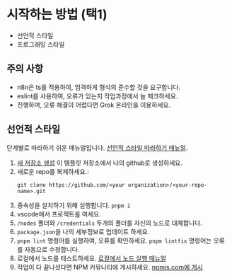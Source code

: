 # 시작하는 방법 (택1)
- 선언적 스타일
- 프로그래밍 스타일

## 주의 사항
- n8n은 ts를 적용하여, 엄격하게 형식의 준수할 것을 요구합니다.
- eslint를 사용하여, 오류가 있는지 작업과정에서 늘 체크하세요.
- 진행하며, 오류 해결이 어렵다면 Grok 온라인을 이용하세요.

## 선언적 스타일

단계별로 따라하기 쉬운 매뉴얼입니다. [선언적 스타일 따라하기 매뉴얼](https://docs.n8n.io/integrations/creating-nodes/build/declarative-style-node/#prerequisites).

1. [새 저장소 생성](https://github.com/n8n-io/n8n-nodes-starter/generate) 이 템플릿 저장소에서 나의 github로 생성하세요.
2. 새로운 repo를 복제하세요.:
   ```
   git clone https://github.com/<your organization>/<your-repo-name>.git
   ```
3. 종속성을 설치하기 위해 실행합니다. `pnpm i`
4. vscode에서 프로젝트를 여세요.
5. `/nodes` 폴더와 `/credentials` 두개의 폴더를 자신의 노드로 대체합니다.
6. `package.json`을 나의 세부정보로 업데이트 하세요.
7. `pnpm lint` 명령어를 실행하여, 오류를 확인하세요. `pnpm lintfix` 명령어는 오류를 자동으로 수정합니다.
8. 로컬에서 노드를 테스트하세요. [로컬에서 노드 실행 매뉴얼](https://docs.n8n.io/integrations/creating-nodes/test/run-node-locally/)
11. 작업이 다 끝나셨다면 NPM 커뮤니티에 게시하세요. [npmjs.com에 게시](https://docs.npmjs.com/packages-and-modules/contributing-packages-to-the-registry)
